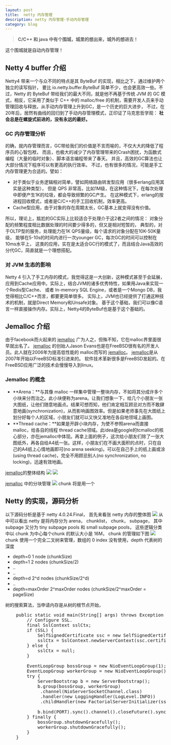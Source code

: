 ```yaml
---
layout: post
title:  netty 内存管理
description: netty 内存管理-手动内存管理
category: blog
---
```

>**C/C++ 和 java 中有个围城，城里的想出来，城外的想进去！**

这个围城就是自动内存管理！

## Netty 4 buffer 介绍
Netty4 带来一个与众不同的特点是其 ByteBuf 的实现，相比之下，通过维护两个独立的读写指针，
要比 io.netty.buffer.ByteBuf 简单不少，也会更高效一些。不过，Netty 的 ByteBuf
带给我们的最大不同，就是他不再基于传统 JVM 的 GC 模式，相反，它采用了类似于 C++ 中的 malloc/free
的机制，需要开发人员来手动管理回收与释放。从手动内存管理上升到GC，是一个历史的巨大进步，
不过，在20年后，居然有曲线的回归到了手动内存管理模式，正印证了马克思哲学观：
**社会总是在螺旋式前进的，没有永远的最好。**

### GC 内存管理分析
的确，就内存管理而言，GC带给我们的价值是不言而喻的，不仅大大的降低了程序员的心智包袱，
而且，也极大的减少了内存管理带来的Crash困扰，为函数式编程（大量的临时对象）、脚本语言编程带来了春天。
并且，高效的GC算法也让大部分情况下程序可以有更高的执行效率。
不过，也有很多的情况，可能是手工内存管理更为合适的。譬如：

- 对于类似于业务逻辑相对简单，譬如网络路由转发型应用（很多erlang应用其实是这种类型），
但是 QPS 非常高，比如1M级，在这种情况下，在每次处理中即便产生1K的垃圾，都会导致频繁的GC产生。
在这种模式下，erlang的按进程回收模式，或者是C/C++的手工回收机制，效率更高。
- Cache型应用，由于对象的存在周期太长，GC基本上就变得没有价值。

所以，理论上，尴尬的GC实际上比较适合于处理介于这2者之间的情况：
对象分配的频繁程度相比数据处理的时间要少得多的，但又是相对短暂的，
典型的，对于OLTP型的服务，处理能力在1K QPS量级，每个请求的对象分配在10K-50K量级，
能够在5-10s的时间内进行一次younger GC，每次GC的时间可以控制在10ms水平上，
这类的应用，实在是太适合GC行的模式了，而且结合Java高效的分代GC，简直就是一个理想搭配。

### 对 JVM 生态的影响
Netty 4 引入了手工内存的模式，我觉得这是一大创新，这种模式甚至于会延展，
应用到Cache应用中。实际上，结合JVM的诸多优秀特性，如果用Java来实现一个Redis型Cache、
或者 In-memory SQL Engine，或者是一个Mongo DB，我觉得相比C/C++而言，都要更简单很多。
实际上，JVM也已经提供了打通这种技术的机制，就是Direct Memory和Unsafe对象。
基于这个基础，我们可以像C语言一样直接操作内存。实际上，Netty4的ByteBuf也是基于这个基础的。

## Jemalloc 介绍
由于facebook而火起来的 [jemalloc][] 广为人之，但殊不知，它在malloc界里面很早就出名了。
 [jemalloc][] 的创始人Jason Evans也是在FreeBSD很有名的开发人员。此人就在2006年为提高低性能的
malloc而写的 [jemalloc][]。 [jemalloc][]是从2007年开始以FreeBSD标准引进来的。
软件技术革新很多是FreeBSD发起的。在FreeBSD应用广泛的技术会慢慢导入到linux。

### Jemalloc 的概念

- **Arena：**与其像 malloc 一样集中管理一整块内存，不如将其分成许多个小块来分而治之。此小块便称为arena。让我们想象一下，给几个小朋友一张大图纸，让他们随意地画点。结果可想而知，他们肯定相互顾忌对方而不敢肆意地画(synchronization)，从而影响画图效率。但是如果老师事先在大图纸上划分好每个人的区域，小朋友们就可以又快又准地在各自地领域上画图。
- **Thread cache：**如果是开辟小块内存，为使不参照arena而直接malloc，给各自的线程 thread cache领域。此idea是google的tcmalloc的核心部分，亦在jemalloc中体现。再拿上面的例子，这次给小朋友们除了一张大图纸外，再各自给A4纸一张。这样，小朋友们在不画大面积的点时，只在自己的A4纸上心情地画即可(no arena seeking)。可以在自己手上的纸上画或涂(using thread cache)，完全不用顾忌别人(no synchronization, no locking)，迅速有效地画。

[jemalloc][]的整体结构
![](http://7tsy8h.com1.z0.glb.clouddn.com/jmalloc_1.png)
![](http://7tsy8h.com1.z0.glb.clouddn.com/jmalloc_2.png)

[jemalloc][] 中的分块管理
![](http://7tsy8h.com1.z0.glb.clouddn.com/jmollac_chunk.png)
chunk 将是用一个

## Netty 的实现，源码分析
以下源码分析是基于 netty 4.0.24.Final， 首先来看张 netty 内存的整体图
![](http://7tsy8h.com1.z0.glb.clouddn.com/netty_view.png)
从中可以看出 netty 是将内存分为 arena， chunklist， chunk， subpage， 其中 subpage 又分为 tiny subpage pools 和 small subpage pools， 这些逻辑分类中以 chunk 为中心每个chunk 的默认大小是 16M， chunk 的管理如下图
![](http://7tsy8h.com1.z0.glb.clouddn.com/chunk_mangar.png)
chunk 使用一个完全二叉树来管理，数组的 0 index 没有使用，depth 代表树的深度

 * depth=0        1 node (chunkSize)
 * depth=1        2 nodes (chunkSize/2)
 * ..
 * ..
 * depth=d        2^d nodes (chunkSize/2^d)
 * ..
 * depth=maxOrder 2^maxOrder nodes (chunkSize/2^maxOrder = pageSize)

树的搜索算法，当申请内存是从树的根节点开始，

<pre>
	public static void main(String[] args) throws Exception {
        // Configure SSL.
        final SslContext sslCtx;
        if (SSL) {
            SelfSignedCertificate ssc = new SelfSignedCertificate();
            sslCtx = SslContext.newServerContext(ssc.certificate(), ssc.privateKey());
        } else {
            sslCtx = null;
        }

        EventLoopGroup bossGroup = new NioEventLoopGroup(1);
        EventLoopGroup workerGroup = new NioEventLoopGroup();
        try {
            ServerBootstrap b = new ServerBootstrap();
            b.group(bossGroup, workerGroup)
             .channel(NioServerSocketChannel.class)
             .handler(new LoggingHandler(LogLevel.INFO))
             .childHandler(new FactorialServerInitializer(sslCtx));

            b.bind(PORT).sync().channel().closeFuture().sync();
        } finally {
            bossGroup.shutdownGracefully();
            workerGroup.shutdownGracefully();
        }
    }
</pre>


[-10]:    http://hushi55.github.io/  "-10"
[jemalloc]:   https://www.facebook.com/notes/facebook-engineering/scalable-memory-allocation-using-jemalloc/480222803919  "jemalloc"
